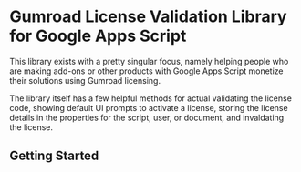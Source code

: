 # Gumroad License Validation Library for Google Apps Script

This library exists with a pretty singular focus, namely helping people who are making add-ons or other products with Google Apps Script monetize their solutions using Gumroad licensing.

The library itself has a few helpful methods for actual validating the license code, showing default UI prompts to activate a license, storing the license details in the properties for the script, user, or document, and invaldating the license.

## Getting Started
